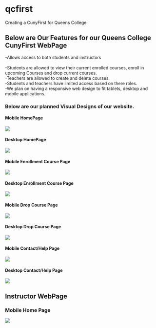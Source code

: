 # qcfirst
Creating a CunyFirst for Queens College
## Below are Our Features for our Queens College CunyFirst WebPage
-Allows access to both students and instructors<br/><br/>
  -Students are allowed to view their current enrolled courses, enroll in upcoming Courses and drop current courses.<br/>
  -Teachers are allowed to create and delete courses.<br/>
  -Students and teachers have limited access based on there roles.<br/>
  -We plan on having a responsive web design to fit tablets, desktop and mobile applications.<br/>
  
  ### Below are our planned Visual Designs of our website.
   
  #### Mobile HomePage
  
  ![](MobileHome.jpeg)


   #### Desktop HomePage
  
  ![](DesktopHome.jpeg)
  
  
   #### Mobile Enrollment Course Page
   
   ![](MobileEnroll.jpeg)

  #### Desktop Enrollment Course Page
  
  ![](DesktopEnroll.jpeg)
  
  #### Mobile Drop Course Page

![](MobileDrop.jpeg)

#### Desktop Drop Course Page

![](DesktopDrop.jpeg)

#### Mobile Contact/Help Page

![](MobileContact.jpeg)

#### Desktop Contact/Help Page

![](DesktopContact.jpeg)

## Instructor WebPage

### Mobile Home Page

![](Mobile_Home_Page.png)
